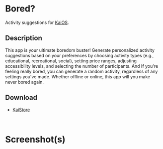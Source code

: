 # Bored?
Activity suggestions for [KaiOS](https://www.kaiostech.com).
<br>

## Description
This app is your ultimate boredom buster! Generate personalized activity suggestions based on your preferences by choosing activity types (e.g., educational, recreational, social), setting price ranges, adjusting accessibility levels, and selecting the number of participants. And If you're feeling really bored, you can generate a random activity, regardless of any settings you've made. Whether offline or online, this app will you make never bored again.
<br>

## Download
* [KaiStore](https://www.kaiostech.com/store/apps/?bundle_id=kaios.app.bored)
<br>

# Screenshot(s)